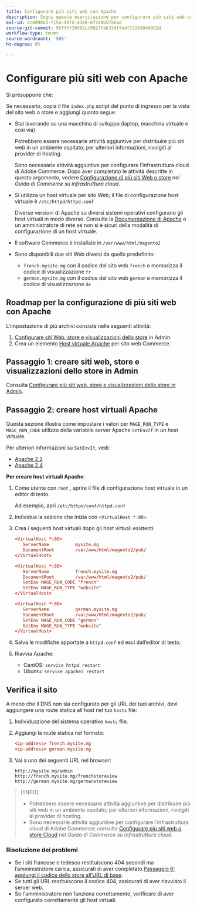```yaml
---
title: Configurare più siti web con Apache
description: Segui questa esercitazione per configurare più siti web con Apache.
exl-id: 4c6890b3-f15a-46f2-a3e8-6f2a9b57a6ad
source-git-commit: 95ffff39d82cc9027fa633dffedf15193040802d
workflow-type: tm+mt
source-wordcount: '505'
ht-degree: 0%

---
```


# Configurare più siti web con Apache

Si presuppone che:

Se necessario, copia il file `index.php` script del punto di ingresso per la vista del sito web o store e aggiungi quanto segue:

- Stai lavorando su una macchina di sviluppo (laptop, macchina virtuale e così via)

  Potrebbero essere necessarie attività aggiuntive per distribuire più siti web in un ambiente ospitato; per ulteriori informazioni, rivolgiti al provider di hosting.

  Sono necessarie attività aggiuntive per configurare l’infrastruttura cloud di Adobe Commerce. Dopo aver completato le attività descritte in questo argomento, vedere [Configurazione di più siti Web o store](https://experienceleague.adobe.com/docs/commerce-cloud-service/user-guide/configure-store/multiple-sites.html) nel _Guida di Commerce su infrastruttura cloud_.

- Si utilizza un host virtuale per sito Web; il file di configurazione host virtuale è `/etc/httpd/httpd.conf`

  Diverse versioni di Apache su diversi sistemi operativi configurano gli host virtuali in modo diverso. Consulta la [Documentazione di Apache](https://httpd.apache.org/docs/2.4/vhosts) o un amministratore di rete se non si è sicuri della modalità di configurazione di un host virtuale.

- Il software Commerce è installato in `/var/www/html/magento2`
- Sono disponibili due siti Web diversi da quello predefinito:

   - `french.mysite.mg` con il codice del sito web `french` e memorizza il codice di visualizzazione `fr`
   - `german.mysite.mg` con il codice del sito web `german` e memorizza il codice di visualizzazione `de`

## Roadmap per la configurazione di più siti web con Apache

L&#39;impostazione di più archivi consiste nelle seguenti attività:

1. [Configurare siti Web, store e visualizzazioni dello store](ms-admin.md) in Admin.
1. Crea un elemento [Host virtuale Apache](#step-2-create-apache-virtual-hosts) per sito web Commerce.

## Passaggio 1: creare siti web, store e visualizzazioni dello store in Admin

Consulta [Configurare più siti web, store e visualizzazioni dello store in Admin](ms-admin.md).

## Passaggio 2: creare host virtuali Apache

Questa sezione illustra come impostare i valori per `MAGE_RUN_TYPE` e `MAGE_RUN_CODE` utilizzo della variabile server Apache `SetEnvIf` in un host virtuale.

Per ulteriori informazioni su `SetEnvIf`, vedi:

- [Apache 2.2](https://httpd.apache.org/docs/2.2/mod/mod_setenvif.html)
- [Apache 2.4](https://httpd.apache.org/docs/2.4/mod/mod_setenvif.html)

**Per creare host virtuali Apache**:

1. Come utente con `root` , aprire il file di configurazione host virtuale in un editor di testo.

   Ad esempio, apri `/etc/httpd/conf/httpd.conf`

1. Individua la sezione che inizia con `<VirtualHost *:80>`.
1. Crea i seguenti host virtuali dopo gli host virtuali esistenti:

   ```conf
   <VirtualHost *:80>
      ServerName          mysite.mg
      DocumentRoot        /var/www/html/magento2/pub/
   </VirtualHost>
   
   <VirtualHost *:80>
      ServerName          french.mysite.mg
      DocumentRoot        /var/www/html/magento2/pub/
      SetEnv MAGE_RUN_CODE "french"
      SetEnv MAGE_RUN_TYPE "website"
   </VirtualHost>
   
   <VirtualHost *:80>
      ServerName          german.mysite.mg
      DocumentRoot        /var/www/html/magento2/pub/
      SetEnv MAGE_RUN_CODE "german"
      SetEnv MAGE_RUN_TYPE "website"
   </VirtualHost>
   ```

1. Salva le modifiche apportate a `httpd.conf` ed esci dall’editor di testo.
1. Riavvia Apache:

   - CentOS: `service httpd restart`
   - Ubuntu: `service apache2 restart`

## Verifica il sito

A meno che il DNS non sia configurato per gli URL dei tuoi archivi, devi aggiungere una route statica all&#39;host nel tuo `hosts` file:

1. Individuazione del sistema operativo `hosts` file.
1. Aggiungi la route statica nel formato:

   ```conf
   <ip-address> french.mysite.mg
   <ip-address> german.mysite.mg
   ```

1. Vai a uno dei seguenti URL nel browser:

   ```http
   http://mysite.mg/admin
   http://french.mysite.mg/frenchstoreview
   http://german.mysite.mg/germanstoreview
   ```

>[!INFO]
>
>- Potrebbero essere necessarie attività aggiuntive per distribuire più siti web in un ambiente ospitato; per ulteriori informazioni, rivolgiti al provider di hosting.
>- Sono necessarie attività aggiuntive per configurare l’infrastruttura cloud di Adobe Commerce; consulta [Configurare più siti web o store Cloud](https://experienceleague.adobe.com/docs/commerce-cloud-service/user-guide/configure-store/multiple-sites.html) nel _Guida di Commerce su infrastruttura cloud_.

### Risoluzione dei problemi

- Se i siti francese e tedesco restituiscono 404 secondi ma l’amministratore carica, assicurati di aver completato [Passaggio 6: aggiungi il codice dello store all’URL di base](ms-admin.md#step-6-add-the-store-code-to-the-base-url).
- Se tutti gli URL restituiscono il codice 404, assicurati di aver riavviato il server web.
- Se l&#39;amministratore non funziona correttamente, verificare di aver configurato correttamente gli host virtuali.
